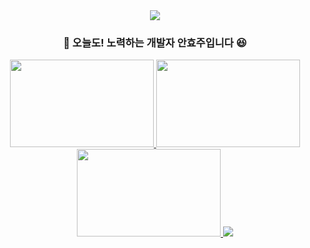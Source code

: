 <div align="center">
  <img src="https://capsule-render.vercel.app/api?type=waving&color=CAF4FF&height=150&section=header" />

  ### 🙌 오늘도! 노력하는 개발자 안효주입니다 😆




<a href="https://www.gitanimals.org/en_US?utm_medium=image&utm_source=anju0210&utm_content=line">
  <img
    src="https://render.gitanimals.org/lines/anju0210?pet-id=697638316629389808"
    width="230"
    height="140"
  />
</a>

<a href="https://www.gitanimals.org/en_US?utm_medium=image&utm_source=anju0210&utm_content=line">
  <img
    src="https://render.gitanimals.org/lines/anju0210?pet-id=697637931093158585"
    width="230"
    height="140"
  />
</a>

<a href="https://www.gitanimals.org/en_US?utm_medium=image&utm_source=anju0210&utm_content=line">
  <img
    src="https://render.gitanimals.org/lines/anju0210?pet-id=697638319523459575"
    width="230"
    height="140"
  />
</a>
  
  
  
  <img src="https://capsule-render.vercel.app/api?type=waving&color=DDEB9D&height=150&section=footer" />

</div>

<!--
**anju0210/anju0210** is a ✨ _special_ ✨ repository because its `README.md` (this file) appears on your GitHub profile.

Here are some ideas to get you started:

- 🔭 I’m currently working on ...
- 🌱 I’m currently learning ...
- 👯 I’m looking to collaborate on ...
- 🤔 I’m looking for help with ...
- 💬 Ask me about ...
- 📫 How to reach me: ...
- 😄 Pronouns: ...
- ⚡ Fun fact: ...
-->
